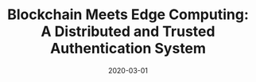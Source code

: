 ---
title: "Blockchain Meets Edge Computing: A Distributed and Trusted Authentication System"
authors:
- Shaoyong Guo
- Xing Hu
- Song Guo
- Xuesong Qiu
- Feng Qi


date: "2020-03-01"
doi: "10.1109/TII.2019.2938001"

# Publication type.
# 1 = Conference paper; 2 = Journal article;
# 3 = Preprint Paper; 4 = Report; 5 = Book; 6 = Book section;
# 7 = Thesis; 8 = Patent
publication_types: ["2"]

# Publication name and optional abbreviated publication name.
publication: "*IEEE Transactions on Industrial Informatics*"
publication_short: "(JCR-Q1)"

url_pdf: https://ieeexplore.ieee.org/document/8818339
# url_code: ''
# url_dataset: ''
# url_poster: ''
# url_project: ''
# url_slides: ''
# url_video: ''

---